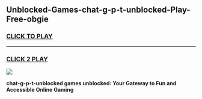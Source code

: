 
## Unblocked-Games-chat-g-p-t-unblocked-Play-Free-obgie
<h3>
<a href="https://premium76.site?title=chat-g-p-t-unblocked&ref=20M">CLICK TO PLAY</a></h3>
<hr>

<h3>
<a href="https://premium76.site?title=chat-g-p-t-unblocked&ref=20M">CLICK 2 PLAY</a>
  
</h3>

<a href="https://premium76.site?title=chat-g-p-t-unblocked&ref=19M"><img src="https://clearcache.store/games.png"></a>


**chat-g-p-t-unblocked games unblocked: Your Gateway to Fun and Accessible Online Gaming**
